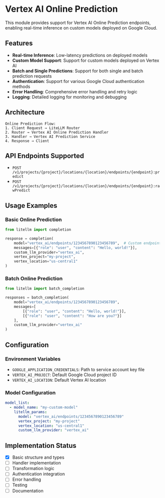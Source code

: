 # Vertex AI Online Prediction

This module provides support for Vertex AI Online Prediction endpoints, enabling real-time inference on custom models deployed on Google Cloud.

## Features

- **Real-time Inference**: Low-latency predictions on deployed models
- **Custom Model Support**: Support for custom models deployed on Vertex AI
- **Batch and Single Predictions**: Support for both single and batch prediction requests
- **Authentication**: Support for various Google Cloud authentication methods
- **Error Handling**: Comprehensive error handling and retry logic
- **Logging**: Detailed logging for monitoring and debugging

## Architecture

```
Online Prediction Flow:
1. Client Request → LiteLLM Router
2. Router → Vertex AI Online Prediction Handler
3. Handler → Vertex AI Prediction Service
4. Response → Client
```

## API Endpoints Supported

- `POST /v1/projects/{project}/locations/{location}/endpoints/{endpoint}:predict`
- `POST /v1/projects/{project}/locations/{location}/endpoints/{endpoint}:rawPredict`

## Usage Examples

### Basic Online Prediction
```python
from litellm import completion

response = completion(
    model="vertex_ai/endpoints/1234567890123456789",  # Custom endpoint
    messages=[{"role": "user", "content": "Hello, world!"}],
    custom_llm_provider="vertex_ai",
    vertex_project="my-project",
    vertex_location="us-central1"
)
```

### Batch Online Prediction
```python
from litellm import batch_completion

responses = batch_completion(
    model="vertex_ai/endpoints/1234567890123456789",
    messages=[
        [{"role": "user", "content": "Hello, world!"}],
        [{"role": "user", "content": "How are you?"}]
    ],
    custom_llm_provider="vertex_ai"
)
```

## Configuration

### Environment Variables
- `GOOGLE_APPLICATION_CREDENTIALS`: Path to service account key file
- `VERTEX_AI_PROJECT`: Default Google Cloud project ID
- `VERTEX_AI_LOCATION`: Default Vertex AI location

### Model Configuration
```yaml
model_list:
  - model_name: "my-custom-model"
    litellm_params:
      model: "vertex_ai/endpoints/1234567890123456789"
      vertex_project: "my-project"
      vertex_location: "us-central1"
      custom_llm_provider: "vertex_ai"
```

## Implementation Status

- [x] Basic structure and types
- [ ] Handler implementation
- [ ] Transformation logic
- [ ] Authentication integration
- [ ] Error handling
- [ ] Testing
- [ ] Documentation 
